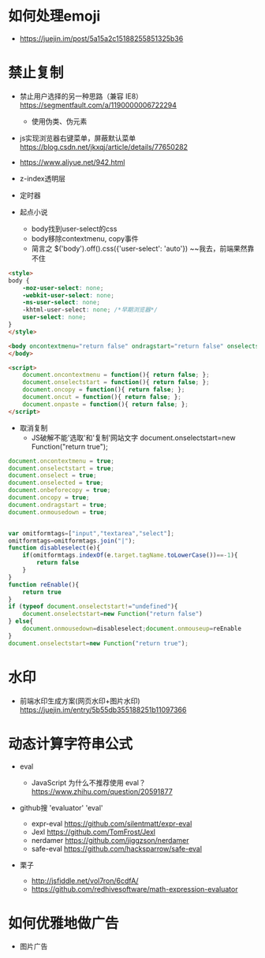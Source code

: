 # 如何处理emoji

- <https://juejin.im/post/5a15a2c15188255851325b36>

# 禁止复制

- 禁止用户选择的另一种思路（兼容 IE8）https://segmentfault.com/a/1190000006722294
    - 使用伪类、伪元素
- js实现浏览器右键菜单，屏蔽默认菜单 https://blog.csdn.net/jkxqj/article/details/77650282
- https://www.aliyue.net/942.html
- z-index透明层
- 定时器
- 起点小说
    
    - body找到user-select的css
    - body移除contextmenu, copy事件 
    - 简言之 $('body').off().css({'user-select': 'auto'}) ~~我去，前端果然靠不住 

```html
<style>
body {
    -moz-user-select: none;
    -webkit-user-select: none;
    -ms-user-select: none;
    -khtml-user-select: none; /*早期浏览器*/
    user-select: none;
}
</style>

<body oncontextmenu="return false" ondragstart="return false" onselectstart="return false" oncopy="return false" onbeforecopy="return false">
</body>

<script>  
    document.oncontextmenu = function(){ return false; };
    document.onselectstart = function(){ return false; };
    document.oncopy = function(){ return false; };
    document.oncut = function(){ return false; };
    document.onpaste = function(){ return false; };
</script>  
```

- 取消复制
    - JS破解不能'选取'和'复制'网站文字 document.onselectstart=new Function("return true");

```js
document.oncontextmenu = true; 
document.onselectstart = true;
document.onselect = true;
document.onselected = true;
document.onbeforecopy = true;
document.oncopy = true;
document.ondragstart = true;
document.onmousedown = true;


var omitformtags=["input","textarea","select"];
omitformtags=omitformtags.join("|");
function disableselect(e){
    if(omitformtags.indexOf(e.target.tagName.toLowerCase())==-1){
        return false
    }
}
function reEnable(){
    return true
}
if (typeof document.onselectstart!="undefined"){
    document.onselectstart=new Function("return false")
} else{
    document.onmousedown=disableselect;document.onmouseup=reEnable
}
document.onselectstart=new Function("return true");
```

# 水印

- 前端水印生成方案(网页水印+图片水印) https://juejin.im/entry/5b55db355188251b11097366

# 动态计算字符串公式

- eval 

    - JavaScript 为什么不推荐使用 eval？ https://www.zhihu.com/question/20591877    

- github搜 'evaluator' 'eval'

    - expr-eval https://github.com/silentmatt/expr-eval
    - Jexl https://github.com/TomFrost/Jexl
    - nerdamer https://github.com/jiggzson/nerdamer
    - safe-eval https://github.com/hacksparrow/safe-eval

- 栗子

    - http://jsfiddle.net/vol7ron/6cdfA/
    - https://github.com/redhivesoftware/math-expression-evaluator

# 如何优雅地做广告

- 图片广告